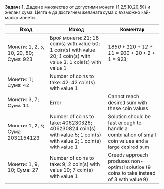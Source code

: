 **Задача 1.** Даден е множество от допустими монети {1,2,5,10,20,50} и желана сума. Целта е да достигнем желаната сума с възможно най-малко монети.


Вход |	Изход |	Коментар
----|----|----
Монети: 1, 2, 5, 10, 20, 50; Сума: 923 | Брой монети: 21; 18 coin(s) with value 50; 1 coin(s) with value 20; 1 coin(s) with value 2; 1 coin(s) with value 1 |	18*50 + 1*20 + 1*2 + 1*1 = 900 + 20 + 2 + 1 = 923; 
Монети: 1; Сума: 42 |	Number of coins to take: 42; 42 coin(s) with value 1	
Монети: 3, 7; Сума: 11 |	Error |	Cannot reach desired sum with these coin values
Монети: 1, 2, 5; Сума: 2031154123| 	Number of coins to take: 406230826; 406230824 coin(s) with value 5; 1 coin(s) with value 2; 1 coin(s) with value 1| Solution should be fast enough to handle a combination of small coin values and a large desired sum
Монети: 1, 9, 10; Сума: 27 |	Number of coins to take: 9; 2 coin(s) with value 10; 7 coin(s) with value 1 |	Greedy approach produces non-optimal solution (9 coins to take instead of 3 with value 9)

